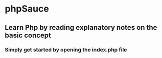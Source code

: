 # phpSauce

## Learn Php by reading explanatory notes on the basic concept

### Simply get started by opening the index.php file 
